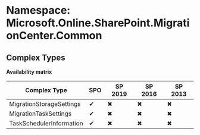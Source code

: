 # Namespace: Microsoft.Online.SharePoint.MigrationCenter.Common
## Complex Types

**Availability matrix**

Complex Type | SPO | SP 2019 | SP 2016 | SP 2013
----------|-----|---------|---------|--------
MigrationStorageSettings | ✔ | ✖ | ✖ | ✖
MigrationTaskSettings | ✔ | ✖ | ✖ | ✖
TaskSchedulerInformation | ✔ | ✖ | ✖ | ✖
